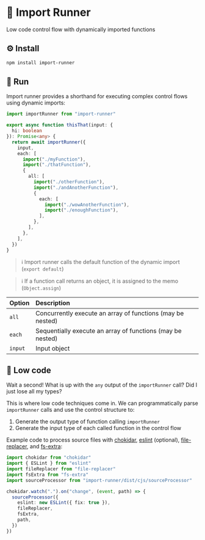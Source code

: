 # 👟 Import Runner

Low code control flow with dynamically imported functions

## ⚙️ Install

```bash
npm install import-runner
```

## 🏃 Run

Import runner provides a shorthand for executing complex control flows using dynamic imports:

```typescript
import importRunner from "import-runner"

export async function thisThat(input: {
  hi: boolean
}): Promise<any> {
  return await importRunner({
    input,
    each: [
      import("./myFunction"),
      import("./thatFunction"),
      {
        all: [
          import("./otherFunction"),
          import("./andAnotherFunction"),
          {
            each: [
              import("./wowAnotherFunction"),
              import("./enoughFunction"),
            ],
          },
        ],
      },
    ],
  })
}
```

> ℹ️ Import runner calls the default function of the dynamic import (`export default`)

> ℹ️ If a function call returns an object, it is assigned to the memo (`Object.assign`)

| Option  | Description                                                |
| :------ | :--------------------------------------------------------- |
| `all`   | Concurrently execute an array of functions (may be nested) |
| `each`  | Sequentially execute an array of functions (may be nested) |
| `input` | Input object                                               |

## 🤖 Low code

Wait a second! What is up with the `any` output of the `importRunner` call? Did I just lose all my types?

This is where low code techniques come in. We can programmatically parse `importRunner` calls and use the control structure to:

1. Generate the output type of function calling `importRunner`
2. Generate the input type of each called function in the control flow

Example code to process source files with [chokidar](https://github.com/paulmillr/chokidar), [eslint](https://github.com/eslint/eslint) (optional), [file-replacer](https://github.com/artificial-page/file-replacer), and [fs-extra](https://github.com/jprichardson/node-fs-extra):

```typescript
import chokidar from "chokidar"
import { ESLint } from "eslint"
import fileReplacer from "file-replacer"
import fsExtra from "fs-extra"
import sourceProcessor from "import-runner/dist/cjs/sourceProcessor"

chokidar.watch(".").on("change", (event, path) => {
  sourceProcessor({
    eslint: new ESLint({ fix: true }),
    fileReplacer,
    fsExtra,
    path,
  })
})
```
